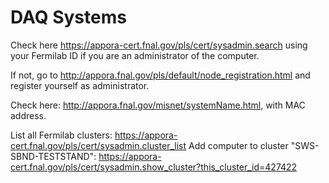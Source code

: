 # DAQ Systems

Check here https://appora-cert.fnal.gov/pls/cert/sysadmin.search using your Fermilab ID if you are an administrator of the computer.

If not, go to http://appora.fnal.gov/pls/default/node_registration.html and register yourself as administrator.

Check here: http://appora.fnal.gov/misnet/systemName.html, with MAC address.

List all Fermilab clusters: https://appora-cert.fnal.gov/pls/cert/sysadmin.cluster_list
Add computer to cluster "SWS-SBND-TESTSTAND": https://appora-cert.fnal.gov/pls/cert/sysadmin.show_cluster?this_cluster_id=427422
